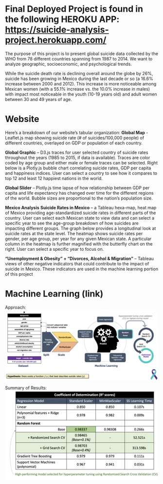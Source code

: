 # Final Deployed Project is found in the following HEROKU APP: https://suicide-analysis-project.herokuapp.com/ #

The purpose of this project is to present global suicide data collected by the WHO from 78 different countries spanning from 1987 to 2014. We want to analyze geographic, socioeconomic, and psychological trends. 

While the suicide death rate is declining overall around the globe by 26%, suicide has been growing in Mexico during the last decade or so (a 16.6% increase between 2000 and 2012). This increase is more noticeable among Mexican women (with a 55.1% increase vs. the 10.0% increase in males) with impact most noticeable in the youth (10-19 years old) and adult women between 30 and 49 years of age.

# Website
Here’s a breakdown of our website’s tabular organization:
**Global Map** -  Leaflet.js map showing suicide rate (# of suicides/100,000 people) of different countries, overlayed on GDP or population of each country.

**Global Graphic** – D3.js traces for user selected country of suicide rates throughout the years (1985 to 2015, if data is available). Traces are color coded by age group and either male or female traces can be selected. Right below is a Plotly.js bubble chart correlating suicide rates, GDP per capita and happiness indices. User can select a country to see how it compares to top 12 and least 12 happiest nations in the world.

**Global Slider** – Plotly.js time lapse of how relationship between GDP per capita and life expectancy has changed over time for the different regions of the world. Bubble sizes are proportional to the nation’s population size.

**Mexico Analysis**
**Suicide Rates in Mexico** – a Tableau hexa-map, heat map of Mexico providing age-standardized suicide rates in different parts of the country. User can select each Mexican state to view data and can select a specific year to see the age-group breakdown of how suicides are impacting different groups. The graph below provides a longitudinal look at suicide rates at the state level. The heatmap shows suicide rates per gender, per age group, per year for any given Mexican state. A particular column in the heatmap is further magnified with the butterfly chart on the right. User can select a specific year to focus on. 

**“Unemployment & Obesity” + “Divorces, Alcohol & Migration”** – Tableau views of other negative indicators that could contribute to the impact of suicide in Mexico. These indicators are used in the machine learning portion of this project

# Machine Learning (link)

Approach:
![Implementation](/resources/Images/images/ML_shot.png)

Summary of Results:
![Summary](/resources/Images/images/results_shot.png)
